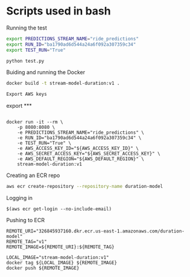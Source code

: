 # Scripts used in bash


Running the test

```bash
export PREDICTIONS_STREAM_NAME="ride_predictions"
export RUN_ID="ba1790ad6d544a24a6f092a307359c34"
export TEST_RUN="True"

python test.py
```

Buiding and running the Docker
```bash
docker build -t stream-model-duration:v1 .

Export AWS keys
```
export ***
```

docker run -it --rm \
    -p 8080:8080 \
    -e PREDICTIONS_STREAM_NAME="ride_predictions" \
    -e RUN_ID="ba1790ad6d544a24a6f092a307359c34" \
    -e TEST_RUN="True" \
    -e AWS_ACCESS_KEY_ID="${AWS_ACCESS_KEY_ID}" \
    -e AWS_SECRET_ACCESS_KEY="${AWS_SECRET_ACCESS_KEY}" \
    -e AWS_DEFAULT_REGION="${AWS_DEFAULT_REGION}" \
    stream-model-duration:v1
```


Creating an ECR repo
```bash
aws ecr create-repository --repository-name duration-model
```


Logging in
```
$(aws ecr get-login --no-include-email)
```


Pushing to ECR
```
REMOTE_URI="326845937160.dkr.ecr.us-east-1.amazonaws.com/duration-model"
REMOTE_TAG="v1"
REMOTE_IMAGE=${REMOTE_URI}:${REMOTE_TAG}

LOCAL_IMAGE="stream-model-duration:v1"
docker tag ${LOCAL_IMAGE} ${REMOTE_IMAGE}
docker push ${REMOTE_IMAGE}
```